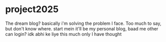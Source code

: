 # project2025
The dream blog?
basically i'm solving the problem I face. Too much to say, but don't know where. start mein it'll be my personal blog, baad me other can login?
idk abhi ke liye this much only I have thought
